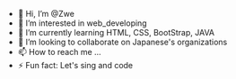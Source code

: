 - 👋 Hi, I’m @Zwe
- 👀 I’m interested in web_developing
- 🌱 I’m currently learning HTML, CSS, BootStrap, JAVA
- 💞️ I’m looking to collaborate on Japanese's organizations
- 📫 How to reach me ...
- ⚡ Fun fact: Let's sing and code

<!---
ZweMarnn/ZweMarnn is a ✨ special ✨ repository because its `README.md` (this file) appears on your GitHub profile.
You can click the Preview link to take a look at your changes.
--->

